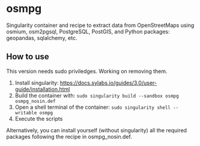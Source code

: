 # osmpg
Singularity container and recipe to extract data from OpenStreetMaps using osmium, osm2pgsql, PostgreSQL, PostGIS, and Python packages: geopandas, sqlalchemy, etc.

## How to use
This version needs sudo priviledges. Working on removing them.
1. Install singularity: https://docs.sylabs.io/guides/3.0/user-guide/installation.html
2. Build the container with: `sudo singularity build --sandbox osmpg osmpg_nosin.def`
3. Open a shell terminal of the container: `sudo singularity shell --writable osmpg`
4. Execute the scripts

Alternatively, you can install yourself (without singularity) all the required packages following the recipe in osmpg_nosin.def.
